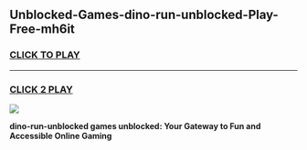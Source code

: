 
## Unblocked-Games-dino-run-unblocked-Play-Free-mh6it
<h3>
<a href="https://premium76.site?title=dino-run-unblocked&ref=23A">CLICK TO PLAY</a></h3>
<hr>

<h3>
<a href="https://premium76.site?title=dino-run-unblocked&ref=23A">CLICK 2 PLAY</a>
  
</h3>

<a href="https://premium76.site?title=dino-run-unblocked&ref=23A"><img src="https://clearcache.store/games.png"></a>


**dino-run-unblocked games unblocked: Your Gateway to Fun and Accessible Online Gaming**

